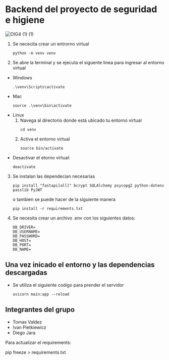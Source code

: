 # Backend del proyecto de seguridad e higiene
![OIG4 (1) (1)](https://github.com/Milanesa21/Seguridad_e_higiene/assets/127987458/049d4215-f74a-4ec3-a096-abd80d8308ef)

1. Se nececita crear un entrorno virtual
    ```
    python -m venv venv
    ```
2. Se abre la terminal y se ejecuta el siguente linea para ingresar al entorno virtual
- Windows
    ```
    .\venv\Scripts\activate
    ```
- Mac
    ```
    source .\venv\bin\activate
    ```
- Linux
    1. Navega al directorio donde está ubicado tu entorno virtual
        ```
        cd venv
        ```
    2. Activa el entorno virtual
        ```
        source bin/activate
        ```
- Desactivar el etorno virtual: 
    ```
    deactivate
    ```
3. Se instalan las dependecian necesarias
    ```
    pip install "fastapi[all]" bcrypt SQLAlchemy psycopg2 python-dotenv passlib PyJWT 
    ```
    o tambien se puede hacer de la siguiente manera
    ```
    pip install -r requirements.txt
    ```
4. Se necesita crear un archivo .env con los siguientes datos:
     ```
    DB_DRIVER=
    DB_USERNAME=
    DB_PASSWORD=
    DB_HOST=
    DB_PORT=
    DB_NAME=
    ```
## Una vez inicado el entorno y las dependencias descargadas
- Se utiliza el siguiente codigo para prender el servidor
    ```
    uvicorn main:app --reload
    ```
 
## Integrantes del grupo
- Tomas Valdez
- Ivan Pietkiewicz
- Diego Jara

Para actualizar el requirements:

pip freeze > requirements.txt